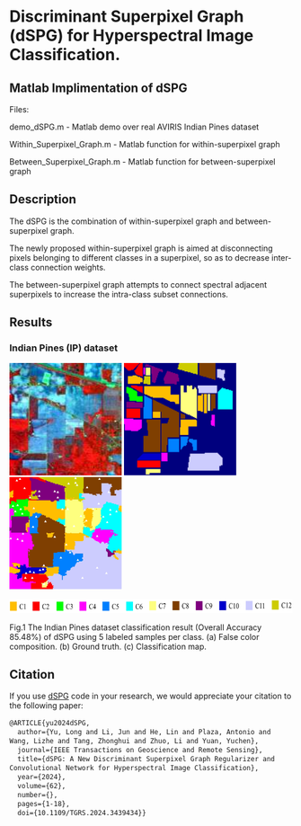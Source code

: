 # Discriminant Superpixel Graph (dSPG) for Hyperspectral Image Classification.

## Matlab Implimentation of dSPG

Files:

demo_dSPG.m   -  Matlab demo over real AVIRIS Indian Pines dataset
                 
Within_Superpixel_Graph.m   -  Matlab function for within-superpixel graph
   
Between_Superpixel_Graph.m   -  Matlab function for between-superpixel graph

## Description

The  dSPG is the combination of within-superpixel graph and between-superpixel graph.

The newly proposed within-superpixel graph is aimed at disconnecting pixels belonging to different classes in a superpixel, so as to decrease inter-class connection weights. 

The between-superpixel graph attempts to connect spectral adjacent superpixels to increase the intra-class subset connections.

## Results

### Indian Pines (IP) dataset

<img src="figure/IP_FC.png" width="200" height="200"/> <img src="figure/IP_GT.png" width="200" height="200"/> <img src="figure/IP_dSPG.png" width="200" height="200"/>

<img src="figure/IP_legend.png" width="600" height="25"/>

Fig.1  The Indian Pines dataset classification result (Overall Accuracy 85.48%) of dSPG using 5 labeled samples per class. (a) False color composition. (b) Ground truth. (c) Classification map. 

## Citation

If you use [dSPG](https://github.com/yulong112/dSPG) code in your research, we would appreciate your citation to the following paper:

	@ARTICLE{yu2024dSPG,
	  author={Yu, Long and Li, Jun and He, Lin and Plaza, Antonio and Wang, Lizhe and Tang, Zhonghui and Zhuo, Li and Yuan, Yuchen},
	  journal={IEEE Transactions on Geoscience and Remote Sensing}, 
	  title={dSPG: A New Discriminant Superpixel Graph Regularizer and Convolutional Network for Hyperspectral Image Classification}, 
	  year={2024},
	  volume={62},
	  number={},
	  pages={1-18},
	  doi={10.1109/TGRS.2024.3439434}}
